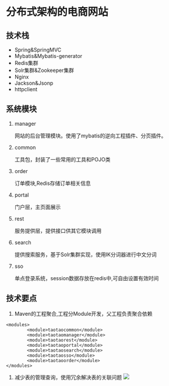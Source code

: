 # 分布式架构的电商网站

## 技术栈
* Spring&SpringMVC
* Mybatis&Mybatis-generator
* Redis集群
* Solr集群&Zookeeper集群
* Nginx
* Jackson&Jsonp
* httpclient
## 系统模块
1. manager
 
    网站的后台管理模块。使用了mybatis的逆向工程插件、分页插件。
1. common

    工具包，封装了一些常用的工具和POJO类
1. order
    
    订单模块,Redis存储订单相关信息
1. portal
    
    门户层，主页面展示
1. rest
    
    服务提供层，提供接口供其它模块调用
1. search

    提供搜索服务，基于Solr集群实现，使用IK分词器进行中文分词
1. sso
    
    单点登录系统，session数据存放在redis中,可自由设置有效时间
## 技术要点
1. Maven的工程聚合,工程分Module开发，父工程负责聚合依赖
```
<modules>
        <module>taotaocommon</module>
        <module>taotaomanager</module>
        <module>taotaorest</module>
        <module>taotaoportal</module>
        <module>taotaosearch</module>
        <module>taotaosso</module>
        <module>taotaoorder</module>
</modules>
```
1. 减少表的管理查询，使用冗余解决表的关联问题
![](http://upload-images.jianshu.io/upload_images/3245878-f077c65bf04d3035.png?imageMogr2/auto-orient/strip%7CimageView2/2/w/1240)